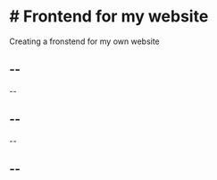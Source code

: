 
# # Frontend for my website

Creating a fronstend for my own website


## --

--

## --

--
## --



